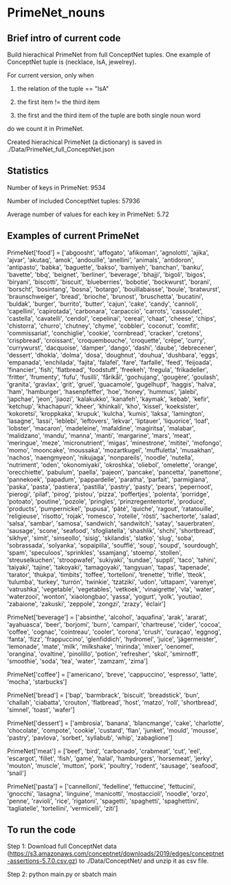 # PrimeNet_nouns

## Brief intro of current code
Build hierachical PrimeNet from full ConceptNet tuples. One example of ConceptNet tuple is (necklace, IsA, jewelrey).

For current version, only when 

1. the relation of the tuple == "IsA"
 
2. the first item != the third item

3. the first and the third item of the tuple are both single noun word
 
do we count it in PrimeNet.

Created hierachical PrimeNet (a dictionary) is saved in ./Data/PrimeNet_full_ConceptNet.json

## Statistics
Number of keys in PrimeNet: 9534

Number of included ConceptNet tuples: 57936

Average number of values for each key in PrimeNet: 5.72

## Examples of current PrimeNet
PrimeNet['food'] = ['abgoosht', 'affogato', 'afikoman', 'agnolotti', 'ajika', 'ajvar', 'akutaq', 'amok', 'andouille', 'anellini', 'animals', 'antidoron', 'antipasto', 'babka', 'baguette', 'bakso', 'bamiyeh', 'banchan', 'banku', 'bavette', 'bbq', 'beignet', 'berliner', 'beverage', 'bhajji', 'bigoli', 'bigos', 'biryani', 'biscotti', 'biscuit', 'blueberries', 'bobotie', 'bockwurst', 'borani', 'borscht', 'bosintang', 'bosna', 'botargo', 'bouillabaisse', 'boule', 'bratwurst', 'braunschweiger', 'bread', 'brioche', 'brunost', 'bruschetta', 'bucatini', 'buldak', 'burger', 'burrito', 'butter', 'cajun', 'cake', 'candy', 'cannoli', 'capellini', 'capirotada', 'carbonara', 'carpaccio', 'carrots', 'cassoulet', 'castella', 'cavatelli', 'cendol', 'cepelinai', 'cereal', 'chaat', 'cheese', 'chips', 'chistorra', 'churro', 'chutney', 'chyme', 'cobbler', 'coconut', 'comfit', 'commissariat', 'conchiglie', 'cookie', 'cornbread', 'cracker', 'cretons', 'crispbread', 'croissant', 'croquembouche', 'croquette', 'crêpe', 'curry', 'currywurst', 'dacquoise', 'damper', 'dango', 'dashi', 'daube', 'debrecener', 'dessert', 'dhokla', 'dolma', 'dosa', 'doughnut', 'douhua', 'dushbara', 'eggs', 'empanada', 'enchilada', 'fajita', 'falafel', 'fare', 'farfalle', 'feed', 'feijoada', 'financier', 'fish', 'flatbread', 'foodstuff', 'freekeh', 'fregula', 'frikadeller', 'fritter', 'frumenty', 'fufu', 'fusilli', 'fårikål', 'gochujang', 'gougère', 'goulash', 'granita', 'gravlax', 'grit', 'gruel', 'guacamole', 'gugelhupf', 'haggis', 'halva', 'ham', 'hamburger', 'hasenpfeffer', 'hoe', 'honey', 'hummus', 'jalebi', 'japchae', 'jeon', 'jiaozi', 'kalakukko', 'kanafeh', 'kaymak', 'kebab', 'kefir', 'ketchup', 'khachapuri', 'kheer', 'khinkali', 'kho', 'kissel', 'koeksister', 'kokoretsi', 'kroppkaka', 'krupuk', 'kulcha', 'kumis', 'laksa', 'lamington', 'lasagne', 'lassi', 'leblebi', 'leftovers', 'lekvar', 'liptauer', 'liquorice', 'loaf', 'lobster', 'macaron', 'madeleine', 'mafaldine', 'magiritsa', 'malabar', 'malidzano', 'mandu', 'manna', 'manti', 'margarine', 'mars', 'meat', 'meringue', 'meze', 'micronutrient', 'migas', 'minestrone', 'mititei', 'mofongo', 'momo', 'mooncake', 'moussaka', 'mozartkugel', 'muffuletta', 'musakhan', 'nachos', 'naengmyeon', 'nikujaga', 'nonpareils', 'noodle', 'nutella', 'nutriment', 'oden', 'okonomiyaki', 'okroshka', 'oliebol', 'omelette', 'orange', 'orecchiette', 'pabulum', 'paella', 'pajeon', 'pancake', 'pancetta', 'panettone', 'pannekoek', 'papadum', 'pappardelle', 'paratha', 'parfait', 'parmigiana', 'paska', 'pasta', 'pastiera', 'pastilla', 'pastry', 'pasty', 'pears', 'pepernoot', 'pierogi', 'pilaf', 'pirog', 'pistou', 'pizza', 'poffertjes', 'polenta', 'porridge', 'potoato', 'poutine', 'pozole', 'pringles', 'prinzregententorte', 'produce', 'products', 'pumpernickel', 'pupusa', 'pâté', 'quiche', 'ragout', 'ratatouille', 'religieuse', 'risotto', 'rojak', 'romesco', 'rotelle', 'rösti', 'sachertorte', 'salad', 'salsa', 'sambar', 'samosa', 'sandwich', 'sandwitch', 'satay', 'sauerbraten', 'sausage', 'scone', 'seafood', 'sfogliatella', 'shashlik', 'shchi', 'shortbread', 'sikhye', 'simit', 'sinseollo', 'sisig', 'skilandis', 'slatko', 'slug', 'soba', 'sobrassada', 'solyanka', 'sopaipilla', 'soufflé', 'soup', 'soupd', 'sourdough', 'spam', 'speculoos', 'sprinkles', 'ssamjang', 'stoemp', 'stollen', 'streuselkuchen', 'stroopwafel', 'sukiyaki', 'sundae', 'supplì', 'taco', 'tahini', 'taiyaki', 'tajine', 'takoyaki', 'tamagoyaki', 'tangyuan', 'tapas', 'tapenade', 'tarator', 'thukpa', 'timbits', 'toffee', 'tortelloni', 'trenette', 'trifle', 'tteok', 'tulumba', 'turkey', 'turrón', 'twinkie', 'tzatziki', 'udon', 'uttapam', 'varenye', 'vatrushka', 'vegetable', 'vegetables', 'vetkoek', 'vinaigrette', 'vla', 'water', 'waterzooi', 'wonton', 'xiaolongbao', 'yassa', 'yogurt', 'yolk', 'youtiao', 'zabaione', 'zakuski', 'zeppole', 'zongzi', 'zrazy', 'éclair']

PrimeNet['beverage'] = ['absinthe', 'alcohol', 'aquafina', 'arak', 'ararat', 'ayahuasca', 'beer', 'borjomi', 'burn', 'campari', 'chartreuse', 'cider', 'cocoa', 'coffee', 'cognac', 'cointreau', 'cooler', 'corona', 'crush', 'curaçao', 'eggnog', 'fanta', 'fizz', 'frappuccino', 'glenfiddich', 'hydromel', 'juice', 'jägermeister', 'lemonade', 'mate', 'milk', 'milkshake', 'mirinda', 'mixer', 'oenomel', 'orangina', 'ovaltine', 'pinolillo', 'potion', 'refresher', 'skol', 'smirnoff', 'smoothie', 'soda', 'tea', 'water', 'zamzam', 'zima']

PrimeNet['coffee'] = ['americano', 'breve', 'cappuccino', 'espresso', 'latte', 'mocha', 'starbucks']

PrimeNet['bread'] = ['bap', 'barmbrack', 'biscuit', 'breadstick', 'bun', 'challah', 'ciabatta', 'crouton', 'flatbread', 'host', 'matzo', 'roll', 'shortbread', 'simnel', 'toast', 'wafer']

PrimeNet['dessert'] = ['ambrosia', 'banana', 'blancmange', 'cake', 'charlotte', 'chocolate', 'compote', 'cookie', 'custard', 'flan', 'junket', 'mould', 'mousse', 'pastry', 'pavlova', 'sorbet', 'syllabub', 'whip', 'zabaglione']

PrimeNet['meat'] = ['beef', 'bird', 'carbonado', 'crabmeat', 'cut', 'eel', 'escargot', 'fillet', 'fish', 'game', 'halal', 'hamburgers', 'horsemeat', 'jerky', 'mouton', 'muscle', 'mutton', 'pork', 'poultry', 'rodent', 'sausage', 'seafood', 'snail']

PrimeNet['pasta'] = ['cannelloni', 'fedelline', 'fettuccine', 'fettucini', 'gnocchi', 'lasagna', 'linguine', 'manicotti', 'mostaccioli', 'noodle', 'orzo', 'penne', 'ravioli', 'rice', 'rigatoni', 'spagetti', 'spaghetti', 'spaghettini', 'tagliatelle', 'tortellini', 'vermicelli', 'ziti']

## To run the code 
Step 1: Download full ConceptNet data (https://s3.amazonaws.com/conceptnet/downloads/2019/edges/conceptnet-assertions-5.7.0.csv.gz) to ./Data/ConceptNet/ and unzip it as csv file.

Step 2: python main.py or sbatch main
